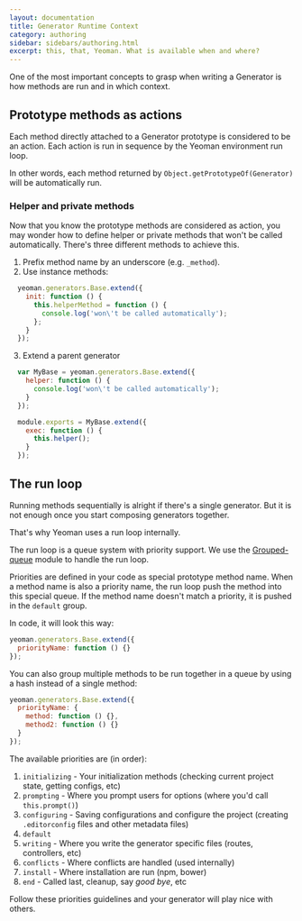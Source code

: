 ```yaml
---
layout: documentation
title: Generator Runtime Context
category: authoring
sidebar: sidebars/authoring.html
excerpt: this, that, Yeoman. What is available when and where?
---
```


One of the most important concepts to grasp when writing a Generator is how methods are run and in which context.

## Prototype methods as actions

Each method directly attached to a Generator prototype is considered to be an action. Each action is run in sequence by the Yeoman environment run loop.

In other words, each method returned by `Object.getPrototypeOf(Generator)` will be automatically run.

### Helper and private methods

Now that you know the prototype methods are considered as action, you may wonder how to define helper or private methods that won't be called automatically. There's three different methods to achieve this.

1. Prefix method name by an underscore (e.g. `_method`).
2. Use instance methods:

  ```js
    yeoman.generators.Base.extend({
      init: function () {
        this.helperMethod = function () {
          console.log('won\'t be called automatically');
        };
      }
    });
  ```
3. Extend a parent generator

  ```js
    var MyBase = yeoman.generators.Base.extend({
      helper: function () {
        console.log('won\'t be called automatically');
      }
    });

    module.exports = MyBase.extend({
      exec: function () {
        this.helper();
      }
    });
  ```

## The run loop

Running methods sequentially is alright if there's a single generator. But it is not enough once you start composing generators together.

That's why Yeoman uses a run loop internally.

The run loop is a queue system with priority support. We use the [Grouped-queue](https://github.com/SBoudrias/grouped-queue) module to handle the run loop.

Priorities are defined in your code as special prototype method name. When a method name is also a priority name, the run loop push the method into this special queue. If the method name doesn't match a priority, it is pushed in the `default` group.

In code, it will look this way:

```js
yeoman.generators.Base.extend({
  priorityName: function () {}
});
```

You can also group multiple methods to be run together in a queue by using a hash instead of a single method:

```js
yeoman.generators.Base.extend({
  priorityName: {
    method: function () {},
    method2: function () {}
  }
});
```

The available priorities are (in order):

1. `initializing` - Your initialization methods (checking current project state, getting configs, etc)
2. `prompting` - Where you prompt users for options (where you'd call `this.prompt()`)
3. `configuring` - Saving configurations and configure the project (creating `.editorconfig` files and other metadata files)
4. `default`
5. `writing` - Where you write the generator specific files (routes, controllers, etc)
6. `conflicts` - Where conflicts are handled (used internally)
7. `install` - Where installation are run (npm, bower)
8. `end` - Called last, cleanup, say _good bye_, etc

Follow these priorities guidelines and your generator will play nice with others.
